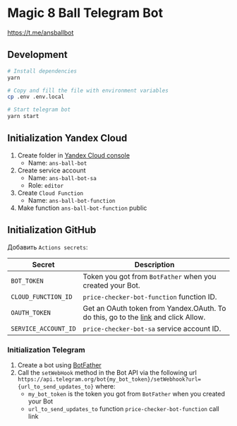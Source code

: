 # Magic 8 Ball Telegram Bot

https://t.me/ansballbot

## Development

```sh
# Install dependencies
yarn

# Copy and fill the file with environment variables
cp .env .env.local

# Start telegram bot
yarn start
```

## Initialization Yandex Cloud

1. Create folder in [Yandex Cloud console](https://console.cloud.yandex.ru/cloud)
    - Name: `ans-ball-bot`
2. Create service account
    - Name: `ans-ball-bot-sa`
    - Role: `editor`
3. Create `Cloud Function`
    - Name: `ans-ball-bot-function`
4. Make function `ans-ball-bot-function` public

## Initialization GitHub

Добавить `Actions secrets`:

| Secret               | Description                                                                                                                                                                            |
| -------------------- | -------------------------------------------------------------------------------------------------------------------------------------------------------------------------------------- |
| `BOT_TOKEN`          | Token you got from `BotFather` when you created your Bot.                                                                                                                              |
| `CLOUD_FUNCTION_ID`  | `price-checker-bot-function` function ID.                                                                                                                                              |
| `OAUTH_TOKEN`        | Get an OAuth token from Yandex.OAuth. To do this, go to the [link](https://oauth.yandex.com/authorize?response_type=token&client_id=1a6990aa636648e9b2ef855fa7bec2fb) and click Allow. |
| `SERVICE_ACCOUNT_ID` | `price-checker-bot-sa` service account ID.                                                                                                                                             |

### Initialization Telegram

1. Create a bot using [BotFather](https://t.me/BotFather)
2. Call the `setWebHook` method in the Bot API via the following url `https://api.telegram.org/bot{my_bot_token}/setWebhook?url={url_to_send_updates_to}` where:
    - `my_bot_token` is the token you got from `BotFather` when you created your Bot
    - `url_to_send_updates_to` function `price-checker-bot-function` call link
